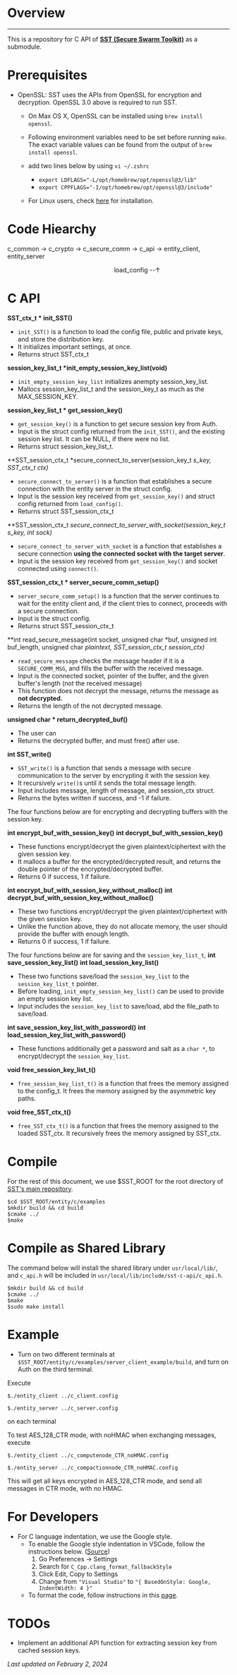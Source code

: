 # Overview
---
This is a repository for C API of **[SST (Secure Swarm Toolkit)](https://github.com/iotauth/iotauth)** as a submodule.

# Prerequisites

-   OpenSSL:
    SST uses the APIs from OpenSSL for encryption and decryption. OpenSSL 3.0 above is required to run SST.
    -   On Max OS X, OpenSSL can be installed using `brew install openssl`.
    -   Following environment variables need to be set before running `make`. The exact variable values can be found from the output of `brew install openssl`.
    -   add two lines below by using `vi ~/.zshrc`
        -   `export LDFLAGS="-L/opt/homebrew/opt/openssl@3/lib"`
        -   `export CPPFLAGS="-I/opt/homebrew/opt/openssl@3/include"`

    - For Linux users, check [here](https://linuxhint.com/install-openssl-3-from-source/) for installation. 

# Code Hiearchy

c_common -> c_crypto -> c_secure_comm -> c_api -> entity_client, entity_server

&emsp;&emsp;&emsp;&emsp;&emsp;&emsp;&emsp;&emsp;&emsp;&emsp;&emsp;&emsp;&emsp;&emsp;&emsp;&emsp;&emsp; load_config --&uarr;

# C API

**SST_ctx_t \* init_SST()**

-   `init_SST()` is a function to load the config file, public and private keys, and store the distribution key.
-   It initializes important settings, at once.
-   Returns struct SST_ctx_t


**session_key_list_t \*init_empty_session_key_list(void)**
- `init_empty_session_key_list` initializes anempty session_key_list.
- Mallocs session_key_list_t and the session_key_t as much as the MAX_SESSION_KEY.

**session_key_list_t \* get_session_key()**

-   `get_session_key()` is a function to get secure session key from Auth.
-   Input is the struct config returned from the `init_SST()`, and the existing session key list. It can be NULL, if there were no list.
-   Returns struct session_key_list_t.

**SST_session_ctx_t *secure_connect_to_server(session_key_t *s_key, SST_ctx_t *ctx)**

-   `secure_connect_to_server()` is a function that establishes a secure connection with the entity server in the struct config.
-   Input is the session key received from `get_session_key()` and struct config returned from `load_config()`.
-   Returns struct SST_session_ctx_t

**SST_session_ctx_t *secure_connect_to_server_with_socket(session_key_t *s_key, int sock)**
- `secure_connect_to_server_with_socket` is a function that establishes a secure connection **using the connected socket with the target server**.
- Input is the session key received from `get_session_key()` and socket connected using `connect()`.

**SST_session_ctx_t \* server_secure_comm_setup()**

-   `server_secure_comm_setup()` is a function that the server continues to wait for the entity client and, if the client tries to connect, proceeds with a secure connection.
-   Input is the struct config.
-   Returns struct SST_session_ctx_t

**int read_secure_message(int socket, unsigned char *buf, unsigned int buf_length, unsigned char *plaintext, SST_session_ctx_t *session_ctx)**

- `read_secure_message` checks the message header if it is a `SECURE_COMM_MSG`, and fills the buffer with the received message.
- Input is the connected socket, pointer of the buffer, and the given buffer's length (not the received message)
- This function does not decrypt the message, returns the message as **not decrypted.**
- Returns the length of the not decrypted message.


**unsigned char * return_decrypted_buf()**

-   The user can 
- Returns the decrypted buffer, and must free() after use.

**int SST_write()**

-   `SST_write()` is a function that sends a message with secure communication to the server by encrypting it with the session key.
- It recursively `write()`s until it sends the total message length.
- Input includes message, length of message, and session_ctx struct.
- Returns the bytes written if success, and -1 if failure.

The four functions below are for encrypting and decrypting buffers with the session key.

**int encrypt_buf_with_session_key()**
**int decrypt_buf_with_session_key()**
- These functions encrypt/decrypt the given plaintext/ciphertext with the given session key.
- It mallocs a buffer for the encrypted/decrypted result, and returns the double pointer of the encrypted/decrypted buffer.
- Returns 0 if success, 1 if failure.

**int encrypt_buf_with_session_key_without_malloc()**
**int decrypt_buf_with_session_key_without_malloc()**
- These two functions encrypt/decrypt the given plaintext/ciphertext with the given session key.
- Unlike the function above, they do not allocate memory, the user should provide the buffer with enough length.
- Returns 0 if success, 1 if failure.

The four functions below are for saving and the `session_key_list_t`,
**int save_session_key_list()**
**int load_session_key_list()**
- These two functions save/load the `session_key_list` to the `session_key_list_t` pointer.
- Before loading, `init_empty_session_key_list()` can be used to provide an empty session key list.
- Input includes the `session_key_list` to save/load, abd the file_path to save/load.

**int save_session_key_list_with_password()**
**int load_session_key_list_with_password()**
- These functions additionally get a password and salt as a `char *`, to encrypt/decrypt the `session_key_list`. 


**void free_session_key_list_t()**

-   `free_session_key_list_t()` is a function that frees the memory assigned to the config_t. It frees the memory assigned by the asymmetric key paths.

**void free_SST_ctx_t()**

-   `free_SST_ctx_t()` is a function that frees the memory assigned to the loaded SST_ctx. It recursively frees the memory assigned by SST_ctx.

# Compile

For the rest of this document, we use $SST_ROOT for the root directory of [SST's main repository](https://github.com/iotauth/iotauth/).


```
$cd $SST_ROOT/entity/c/examples
$mkdir build && cd build
$cmake ../
$make
```

# Compile as Shared Library
The command below will install the shared library under `usr/local/lib/`, and `c_api.h` will be included in `usr/local/lib/include/sst-c-api/c_api.h`.

```
$mkdir build && cd build
$cmake ../
$make
$sudo make install
```

# Example

-   Turn on two different terminals at `$SST_ROOT/entity/c/examples/server_client_example/build`, and turn on Auth on the third terminal.

Execute

`$./entity_client ../c_client.config`

`$./entity_server ../c_server.config`

on each terminal

To test AES_128_CTR mode, with noHMAC when exchanging messages, execute

`$./entity_client ../c_computenode_CTR_noHMAC.config`

`$./entity_server ../c_compactionnode_CTR_noHMAC.config`

This will get all keys encrypted in AES_128_CTR mode, and send all messages in CTR mode, with no HMAC.

# For Developers

-   For C language indentation, we use the Google style.
    -   To enable the Google style indentation in VSCode, follow the instructions below. ([Source](https://stackoverflow.com/questions/46111834/format-curly-braces-on-same-line-in-c-vscode))
        1. Go Preferences -> Settings
        2. Search for `C_Cpp.clang_format_fallbackStyle`
        3. Click Edit, Copy to Settings
        4. Change from `"Visual Studio"` to `"{ BasedOnStyle: Google, IndentWidth: 4 }"`
    -   To format the code, follow instructions in this [page](https://code.visualstudio.com/docs/editor/codebasics#_formatting).

# TODOs

-   Implement an additional API function for extracting session key from cached session keys.

*Last updated on February 2, 2024*
